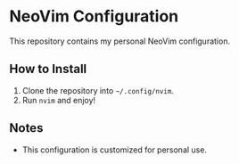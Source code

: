 # NeoVim Configuration

This repository contains my personal NeoVim configuration.

## How to Install

1. Clone the repository into `~/.config/nvim`.
2. Run `nvim` and enjoy!

## Notes

- This configuration is customized for personal use.